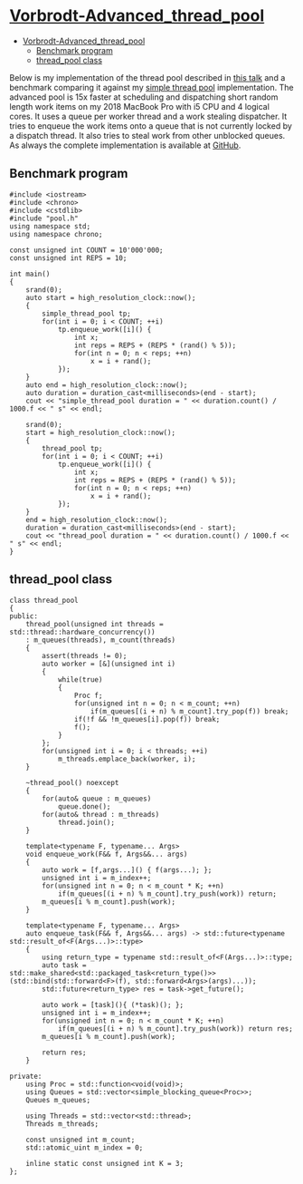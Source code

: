 # [Vorbrodt-Advanced_thread_pool](https://vorbrodt.blog/2019/02/27/advanced-thread-pool/)

- [Vorbrodt-Advanced_thread_pool](#vorbrodt-advanced_thread_pool)
  - [Benchmark program](#benchmark-program)
  - [thread_pool class](#thread_pool-class)

Below is my implementation of the thread pool described in [this talk](https://vorbrodt.blog/?p=830) and a benchmark comparing it against my [simple thread pool](https://vorbrodt.blog/?p=631) implementation. The advanced pool is 15x faster at scheduling and dispatching short random length work items on my 2018 MacBook Pro with i5 CPU and 4 logical cores. It uses a queue per worker thread and a work stealing dispatcher. It tries to enqueue the work items onto a queue that is not currently locked by a dispatch thread. It also tries to steal work from other unblocked queues. As always the complete implementation is available at [GitHub](https://github.com/mvorbrodt/blog).

## Benchmark program

    #include <iostream>
    #include <chrono>
    #include <cstdlib>
    #include "pool.h"
    using namespace std;
    using namespace chrono;
    
    const unsigned int COUNT = 10'000'000;
    const unsigned int REPS = 10;
    
    int main()
    {
        srand(0);
        auto start = high_resolution_clock::now();
        {
            simple_thread_pool tp;
            for(int i = 0; i < COUNT; ++i)
                tp.enqueue_work([i]() {
                    int x;
                    int reps = REPS + (REPS * (rand() % 5));
                    for(int n = 0; n < reps; ++n)
                        x = i + rand();
                });
        }
        auto end = high_resolution_clock::now();
        auto duration = duration_cast<milliseconds>(end - start);
        cout << "simple_thread_pool duration = " << duration.count() / 1000.f << " s" << endl;
    
        srand(0);
        start = high_resolution_clock::now();
        {
            thread_pool tp;
            for(int i = 0; i < COUNT; ++i)
                tp.enqueue_work([i]() {
                    int x;
                    int reps = REPS + (REPS * (rand() % 5));
                    for(int n = 0; n < reps; ++n)
                        x = i + rand();
                });
        }
        end = high_resolution_clock::now();
        duration = duration_cast<milliseconds>(end - start);
        cout << "thread_pool duration = " << duration.count() / 1000.f << " s" << endl;
    }

## thread_pool class

    class thread_pool
    {
    public:
        thread_pool(unsigned int threads = std::thread::hardware_concurrency())
        : m_queues(threads), m_count(threads)
        {
            assert(threads != 0);
            auto worker = [&](unsigned int i)
            {
                while(true)
                {
                    Proc f;
                    for(unsigned int n = 0; n < m_count; ++n)
                        if(m_queues[(i + n) % m_count].try_pop(f)) break;
                    if(!f && !m_queues[i].pop(f)) break;
                    f();
                }
            };
            for(unsigned int i = 0; i < threads; ++i)
                m_threads.emplace_back(worker, i);
        }
    
        ~thread_pool() noexcept
        {
            for(auto& queue : m_queues)
                queue.done();
            for(auto& thread : m_threads)
                thread.join();
        }
    
        template<typename F, typename... Args>
        void enqueue_work(F&& f, Args&&... args)
        {
            auto work = [f,args...]() { f(args...); };
            unsigned int i = m_index++;
            for(unsigned int n = 0; n < m_count * K; ++n)
                if(m_queues[(i + n) % m_count].try_push(work)) return;
            m_queues[i % m_count].push(work);
        }
    
        template<typename F, typename... Args>
        auto enqueue_task(F&& f, Args&&... args) -> std::future<typename std::result_of<F(Args...)>::type>
        {
            using return_type = typename std::result_of<F(Args...)>::type;
            auto task = std::make_shared<std::packaged_task<return_type()>>(std::bind(std::forward<F>(f), std::forward<Args>(args)...));
            std::future<return_type> res = task->get_future();
    
            auto work = [task](){ (*task)(); };
            unsigned int i = m_index++;
            for(unsigned int n = 0; n < m_count * K; ++n)
                if(m_queues[(i + n) % m_count].try_push(work)) return res;
            m_queues[i % m_count].push(work);
    
            return res;
        }
    
    private:
        using Proc = std::function<void(void)>;
        using Queues = std::vector<simple_blocking_queue<Proc>>;
        Queues m_queues;
    
        using Threads = std::vector<std::thread>;
        Threads m_threads;
    
        const unsigned int m_count;
        std::atomic_uint m_index = 0;
    
        inline static const unsigned int K = 3;
    };
